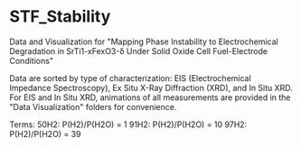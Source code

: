 # STF_Stability
Data and Visualization for "Mapping Phase Instability to Electrochemical Degradation in SrTi1-xFexO3-δ Under Solid Oxide Cell Fuel-Electrode Conditions"

Data are sorted by type of characterization: EIS (Electrochemical Impedance Spectroscopy), Ex Situ X-Ray Diffraction (XRD), and In Situ XRD. For EIS and In Situ XRD, animations of all measurements are provided in the "Data Visualization" folders for convenience.

Terms:
50H2: P(H2)/P(H2O) = 1
91H2: P(H2)/P(H2O) = 10
97H2: P(H2)/P(H2O) = 39
